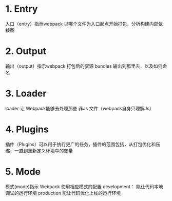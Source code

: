 # 1. Entry
入口（entry）指示webpack 以哪个文件为入口起点开始打包，分析构建内部依赖图

# 2. Output
输出（output）指示webpack 打包后的资源 bundles 输出到那里去，以及如何命名

# 3. Loader
loader 让 Webpack能够去处理那些 非Js 文件（webpack自身只理解Js）

# 4. Plugins
插件（Plugins）可以用于执行更广的任务，插件的范围包括，从打包优化和压缩，一直到重新定义环境中的变量

# 5. Mode
模式(mode)指示 Webpack 使用相应模式的配置
development： 能让代码本地调试的运行环境
production  能让代码优化上线的运行环境